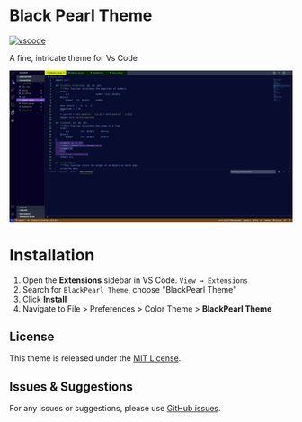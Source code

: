 # Black Pearl Theme


[![vscode](https://img.shields.io/badge/vscode-v1.5+-373277.svg?style=for-the-badge)](https://code.visualstudio.com/updates/v1_52)

A fine, intricate theme for Vs Code

![theme preview](screenshot.png)

# Installation

1. Open the **Extensions** sidebar in VS Code. `View → Extensions`
1. Search for `BlackPearl Theme`, choose "BlackPearl Theme"
1. Click **Install** 
1. Navigate to File > Preferences > Color Theme > **BlackPearl Theme**

## License

This theme is released under the [MIT License](https://github.com/DayoAsaolu/delicate-VsCode-Theme/blob/main/LICENSE).

## Issues & Suggestions

For any issues or suggestions, please use [GitHub issues](https://github.com/DayoAsaolu/delicate-VsCode-Theme/issues).

